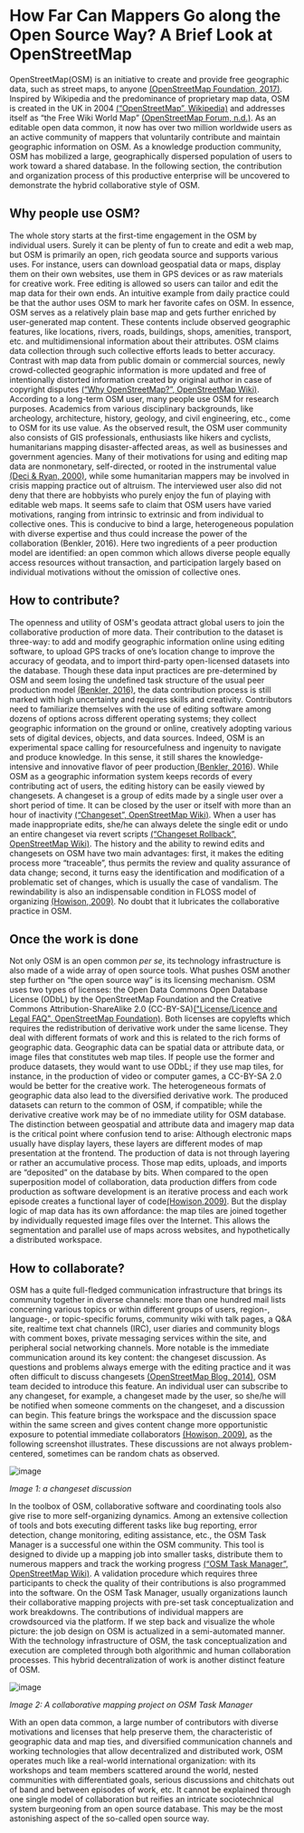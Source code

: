 # How Far Can Mappers Go along the Open Source Way? A Brief Look at OpenStreetMap

OpenStreetMap(OSM) is an initiative to create and provide free geographic data, such as street maps, to anyone [(OpenStreetMap Foundation, 2017)][2]. Inspired by Wikipedia and the predominance of proprietary map data, OSM is created in the UK in 2004 [(“OpenStreetMap”, Wikipedia)][3] and addresses itself as “the Free Wiki World Map” [(OpenStreetMap Forum, n.d.)][4]. As an editable open data common, it now has over two million worldwide users as an active community of mappers that voluntarily contribute and maintain geographic information on OSM. As a knowledge production community, OSM has mobilized a large, geographically dispersed population of users to work toward a shared database. In the following section, the contribution and organization process of this productive enterprise will be uncovered to demonstrate the hybrid collaborative style of OSM.
##	Why people use OSM?
The whole story starts at the first-time engagement in the OSM by individual users. Surely it can be plenty of fun to create and edit a web map, but OSM is primarily an open, rich geodata source and supports various uses. For instance, users can download geospatial data or maps, display them on their own websites, use them in GPS devices or as raw materials for creative work.  Free editing is allowed so users can tailor and edit the map data for their own ends. An intuitive example from daily practice could be that the author uses OSM to mark her favorite cafes on OSM. In essence, OSM serves as a relatively plain base map and gets further enriched by user-generated map content. These contents include observed geographic features, like locations, rivers, roads, buildings, shops, amenities, transport, etc. and multidimensional information about their attributes. OSM claims data collection through such collective efforts leads to better accuracy. Contrast with map data from public domain or commercial sources, newly crowd-collected geographic information is more updated and free of intentionally distorted information created by original author in case of copyright disputes [(“Why OpenStreetMap?”, OpenStreetMap Wiki)][5].
According to a long-term OSM user, many people use OSM for research purposes. Academics from various disciplinary backgrounds, like archeology, architecture, history, geology, and civil engineering, etc., come to OSM for its use value. As the observed result, the OSM user community also consists of GIS professionals, enthusiasts like hikers and cyclists, humanitarians mapping disaster-affected areas, as well as businesses and government agencies. Many of their motivations for using and editing map data are nonmonetary, self-directed, or rooted in the instrumental value [(Deci & Ryan, 2000)][6], while some humanitarian mappers may be involved in crisis mapping practice out of altruism. The interviewed user also did not deny that there are hobbyists who purely enjoy the fun of playing with editable web maps.  It seems safe to claim that OSM users have varied motivations, ranging from intrinsic to extrinsic and from individual to collective ones. This is conducive to bind a large, heterogeneous population with diverse expertise and thus could increase the power of the collaboration (Benkler, 2016).
Here two ingredients of a peer production model are identified: an open common which allows diverse people equally access resources without transaction, and participation largely based on individual motivations without the omission of collective ones.

##	How to contribute?
The openness and utility of OSM's geodata attract global users to join the collaborative production of more data. Their contribution to the dataset is three-way: to add and modify geographic information online using editing software, to upload GPS tracks of one’s location change to improve the accuracy of geodata, and to import third-party open-licensed datasets into the database.
Though these data input practices are pre-determined by OSM and seem losing the undefined task structure of the usual peer production model [(Benkler, 2016)][1], the data contribution process is still marked with high uncertainty and requires skills and creativity. Contributors need to familiarize themselves with the use of editing software among dozens of options across different operating systems; they collect geographic information on the ground or online, creatively adopting various sets of digital devices, objects, and data sources. Indeed, OSM is an experimental space calling for resourcefulness and ingenuity to navigate and produce knowledge. In this sense, it still shares the knowledge-intensive and innovative flavor of peer production[ (Benkler, 2016][1]).
While OSM as a geographic information system keeps records of every contributing act of users, the editing history can be easily viewed by changesets. A changeset is a group of edits made by a single user over a short period of time. It can be closed by the user or itself with more than an hour of inactivity [(“Changeset”, OpenStreetMap Wiki)][7]. When a user has made inappropriate edits, she/he can always delete the single edit or undo an entire changeset via revert scripts [(“Changeset Rollback”, OpenStreetMap Wiki)][8]. The history and the ability to rewind edits and changesets on OSM have two main advantages: first, it makes the editing process more “traceable”, thus permits the review and quality assurance of data change; second, it turns easy the identification and modification of a problematic set of changes, which is usually the case of vandalism. The rewindability is also an indispensable condition in FLOSS model of organizing [(Howison, 2009)][9]. No doubt that it lubricates the collaborative practice in OSM.
##	Once the work is done
Not only OSM is an open common *per se*, its technology infrastructure is also made of a wide array of open source tools. What pushes OSM another step further on “the open source way” is its licensing mechanism. OSM uses two types of licenses: the Open Data Commons Open Database License (ODbL) by the OpenStreetMap Foundation and the Creative Commons Attribution-ShareAlike 2.0 (CC-BY-SA)[("License/Licence and Legal FAQ", OpenStreetMap Foundation)][10]. Both licenses are copylefts which requires the redistribution of derivative work under the same license. They deal with different formats of work and this is related to the rich forms of geographic data. Geographic data can be spatial data or attribute data, or image files that constitutes web map tiles. If people use the former and produce datasets, they would want to use ODbL; if they use map tiles, for instance, in the production of video or computer games, a CC-BY-SA 2.0 would be better for the creative work.
The heterogeneous formats of geographic data also lead to the diversified derivative work. The produced datasets can return to the common of OSM, if compatible; while the derivative creative work may be of no immediate utility for OSM database. The distinction between geospatial and attribute data and imagery map data is the critical point where confusion tend to arise: Although electronic maps usually have display layers, these layers are different modes of map presentation at the frontend. The production of data is not through layering or rather an accumulative process. Those map edits, uploads, and imports are “deposited” on the database by bits. When compared to the open superposition model of collaboration, data production differs from code production as software development is an iterative process and each work episode creates a functional layer of code[(Howison,2009)][9]. But the display logic of map data has its own affordance: the map tiles are joined together by individually requested image files over the Internet. This allows the segmentation and parallel use of maps across websites, and hypothetically a distributed workspace.
##	How to collaborate?
OSM has a quite full-fledged communication infrastructure that brings its community together in diverse channels: more than one hundred mail lists concerning various topics or within different groups of users, region-, language-, or topic-specific forums, community wiki with talk pages, a Q&A site, realtime text chat channels (IRC), user diaries and community blogs with comment boxes, private messaging services within the site, and peripheral social networking channels. More notable is the immediate communication around its key content: the changeset discussion. As questions and problems always emerge with the editing practice and it was often difficult to discuss changesets [(OpenStreetMap Blog, 2014)][11], OSM team decided to introduce this feature. An individual user can subscribe to any changeset, for example, a changeset made by the user, so she/he will be notified when someone comments on the changeset, and a discussion can begin. This feature brings the workspace and the discussion space within the same screen and gives content change more opportunistic exposure to potential immediate collaborators [(Howison, 2009)][9], as the following screenshot illustrates. These discussions are not always problem-centered, sometimes can be random chats as observed.

![image](https://drive.google.com/file/d/1hwCtUaWZTUJ0CozYQ66HYMDc895Kfrnh/view?usp=sharing)

_Image 1: a changeset discussion_

In the toolbox of OSM, collaborative software and coordinating tools also give rise to more self-organizing dynamics. Among an extensive collection of tools and bots executing different tasks like bug reporting, error detection, change monitoring, editing assistance, etc., the OSM Task Manager is a successful one within the OSM community. This tool is designed to divide up a mapping job into smaller tasks, distribute them to numerous mappers and track the working progress [(“OSM Task Manager”, OpenStreetMap Wiki)][12]. A validation procedure which requires three participants to check the quality of their contributions is also programmed into the software. On the OSM Task Manager, usually organizations launch their collaborative mapping projects with pre-set task conceptualization and work breakdowns. The contributions of individual mappers are crowdsourced via the platform. If we step back and visualize the whole picture: the job design on OSM is actualized in a semi-automated manner. With the technology infrastructure of OSM, the task conceptualization and execution are completed through both algorithmic and human collaboration processes. This hybrid decentralization of work is another distinct feature of OSM.

 ![image](https://drive.google.com/file/d/11x8zfCz3uE3Xiux8ZoVt6EBe1BQugyuh/view?usp=sharing)

*Image 2: A collaborative mapping project on OSM Task Manager*

With an open data common, a large number of contributors with diverse motivations and licenses that help preserve them, the characteristic of geographic data and map ties, and diversified communication channels and working technologies that allow decentralized and distributed work, OSM operates much like a real-world international organization: with its workshops and team members scattered around the world, nested communities with differentiated goals, serious discussions and chitchats out of band and between episodes of work, etc. It cannot be explained through one single model of collaboration but reifies an intricate sociotechnical system burgeoning from an open source database. This may be the most astonishing aspect of the so-called open source way.

[1]:http://www.benkler.org/Peer%20production%20and%20cooperation%2009.pdf
[2]:https://wiki.osmfoundation.org/wiki/Main_Page
[3]:https://en.wikipedia.org/wiki/OpenStreetMap
[4]:https://forum.openstreetmap.org/
[5]:https://wiki.openstreetmap.org/wiki/Why_OpenStreetMap%3F
[6]:https://www-sciencedirect-com.ezproxy.lib.utexas.edu/science/article/pii/S0361476X99910202?via%3Dihub
[7]:https://wiki.openstreetmap.org/wiki/Changeset
[8]:https://wiki.openstreetmap.org/wiki/Change_rollback
[9]:http://james.howison.name/pubs/HowisonDissertationFinalCD.pdf
[10]:https://wiki.osmfoundation.org/wiki/Licence/Licence_and_Legal_FAQ
[11]:https://blog.openstreetmap.org/2014/11/02/introducing-changeset-discussions/
[12]:https://wiki.openstreetmap.org/wiki/OSM_Tasking_Manager
